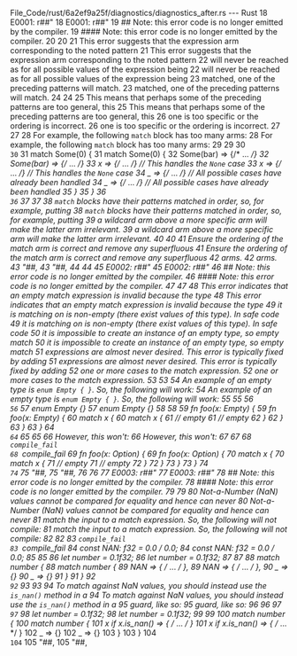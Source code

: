 File_Code/rust/6a2ef9a25f/diagnostics/diagnostics_after.rs --- Rust
 18 E0001: r##"                                                                                                                                               18 E0001: r##"
 19 ## Note: this error code is no longer emitted by the compiler.                                                                                            19 #### Note: this error code is no longer emitted by the compiler.
 20                                                                                                                                                           20 
 21 This error suggests that the expression arm corresponding to the noted pattern                                                                            21 This error suggests that the expression arm corresponding to the noted pattern
 22 will never be reached as for all possible values of the expression being                                                                                  22 will never be reached as for all possible values of the expression being
 23 matched, one of the preceding patterns will match.                                                                                                        23 matched, one of the preceding patterns will match.
 24                                                                                                                                                           24 
 25 This means that perhaps some of the preceding patterns are too general, this                                                                              25 This means that perhaps some of the preceding patterns are too general, this
 26 one is too specific or the ordering is incorrect.                                                                                                         26 one is too specific or the ordering is incorrect.
 27                                                                                                                                                           27 
 28 For example, the following `match` block has too many arms:                                                                                               28 For example, the following `match` block has too many arms:
 29                                                                                                                                                           29 
 30 ```                                                                                                                                                       30 ```
 31 match Some(0) {                                                                                                                                           31 match Some(0) {
 32     Some(bar) => {/* ... */}                                                                                                                              32     Some(bar) => {/* ... */}
 33     x => {/* ... */} // This handles the `None` case                                                                                                      33     x => {/* ... */} // This handles the `None` case
 34     _ => {/* ... */} // All possible cases have already been handled                                                                                      34     _ => {/* ... */} // All possible cases have already been handled
 35 }                                                                                                                                                         35 }
 36 ```                                                                                                                                                       36 ```
 37                                                                                                                                                           37 
 38 `match` blocks have their patterns matched in order, so, for example, putting                                                                             38 `match` blocks have their patterns matched in order, so, for example, putting
 39 a wildcard arm above a more specific arm will make the latter arm irrelevant.                                                                             39 a wildcard arm above a more specific arm will make the latter arm irrelevant.
 40                                                                                                                                                           40 
 41 Ensure the ordering of the match arm is correct and remove any superfluous                                                                                41 Ensure the ordering of the match arm is correct and remove any superfluous
 42 arms.                                                                                                                                                     42 arms.
 43 "##,                                                                                                                                                      43 "##,
 44                                                                                                                                                           44 
 45 E0002: r##"                                                                                                                                               45 E0002: r##"
 46 ## Note: this error code is no longer emitted by the compiler.                                                                                            46 #### Note: this error code is no longer emitted by the compiler.
 47                                                                                                                                                           47 
 48 This error indicates that an empty match expression is invalid because the type                                                                           48 This error indicates that an empty match expression is invalid because the type
 49 it is matching on is non-empty (there exist values of this type). In safe code                                                                            49 it is matching on is non-empty (there exist values of this type). In safe code
 50 it is impossible to create an instance of an empty type, so empty match                                                                                   50 it is impossible to create an instance of an empty type, so empty match
 51 expressions are almost never desired. This error is typically fixed by adding                                                                             51 expressions are almost never desired. This error is typically fixed by adding
 52 one or more cases to the match expression.                                                                                                                52 one or more cases to the match expression.
 53                                                                                                                                                           53 
 54 An example of an empty type is `enum Empty { }`. So, the following will work:                                                                             54 An example of an empty type is `enum Empty { }`. So, the following will work:
 55                                                                                                                                                           55 
 56 ```                                                                                                                                                       56 ```
 57 enum Empty {}                                                                                                                                             57 enum Empty {}
 58                                                                                                                                                           58 
 59 fn foo(x: Empty) {                                                                                                                                        59 fn foo(x: Empty) {
 60     match x {                                                                                                                                             60     match x {
 61         // empty                                                                                                                                          61         // empty
 62     }                                                                                                                                                     62     }
 63 }                                                                                                                                                         63 }
 64 ```                                                                                                                                                       64 ```
 65                                                                                                                                                           65 
 66 However, this won't:                                                                                                                                      66 However, this won't:
 67                                                                                                                                                           67 
 68 ```compile_fail                                                                                                                                           68 ```compile_fail
 69 fn foo(x: Option<String>) {                                                                                                                               69 fn foo(x: Option<String>) {
 70     match x {                                                                                                                                             70     match x {
 71         // empty                                                                                                                                          71         // empty
 72     }                                                                                                                                                     72     }
 73 }                                                                                                                                                         73 }
 74 ```                                                                                                                                                       74 ```
 75 "##,                                                                                                                                                      75 "##,
 76                                                                                                                                                           76 
 77 E0003: r##"                                                                                                                                               77 E0003: r##"
 78 ## Note: this error code is no longer emitted by the compiler.                                                                                            78 #### Note: this error code is no longer emitted by the compiler.
 79                                                                                                                                                           79 
 80 Not-a-Number (NaN) values cannot be compared for equality and hence can never                                                                             80 Not-a-Number (NaN) values cannot be compared for equality and hence can never
 81 match the input to a match expression. So, the following will not compile:                                                                                81 match the input to a match expression. So, the following will not compile:
 82                                                                                                                                                           82 
 83 ```compile_fail                                                                                                                                           83 ```compile_fail
 84 const NAN: f32 = 0.0 / 0.0;                                                                                                                               84 const NAN: f32 = 0.0 / 0.0;
 85                                                                                                                                                           85 
 86 let number = 0.1f32;                                                                                                                                      86 let number = 0.1f32;
 87                                                                                                                                                           87 
 88 match number {                                                                                                                                            88 match number {
 89     NAN => { /* ... */ },                                                                                                                                 89     NAN => { /* ... */ },
 90     _ => {}                                                                                                                                               90     _ => {}
 91 }                                                                                                                                                         91 }
 92 ```                                                                                                                                                       92 ```
 93                                                                                                                                                           93 
 94 To match against NaN values, you should instead use the `is_nan()` method in a                                                                            94 To match against NaN values, you should instead use the `is_nan()` method in a
 95 guard, like so:                                                                                                                                           95 guard, like so:
 96                                                                                                                                                           96 
 97 ```                                                                                                                                                       97 ```
 98 let number = 0.1f32;                                                                                                                                      98 let number = 0.1f32;
 99                                                                                                                                                           99 
100 match number {                                                                                                                                           100 match number {
101     x if x.is_nan() => { /* ... */ }                                                                                                                     101     x if x.is_nan() => { /* ... */ }
102     _ => {}                                                                                                                                              102     _ => {}
103 }                                                                                                                                                        103 }
104 ```                                                                                                                                                      104 ```
105 "##,                                                                                                                                                     105 "##,

